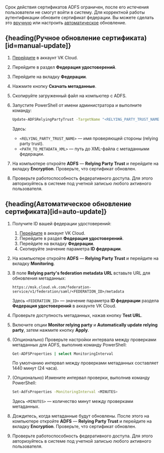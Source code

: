 Срок действия сертификатов ADFS ограничен, после его истечения пользователи не смогут войти в систему. Для корректной работы аутентификации обновите сертификат федерации. Вы можете сделать это [вручную](#manual-update) или настроить [автоматическое](#auto-update) обновление.

## {heading(Ручное обновление сертификата)[id=manual-update]}

1. [Перейдите](https://cloud.vk.com/account) в аккаунт VK Cloud.
1. Перейдите в раздел **Федерация удостоверений**.
1. Перейдите на вкладку **Федерации**.
1. Нажмите кнопку **Скачать метаданные**.
1. Скопируйте загруженный файл на компьютер с ADFS.
1. Запустите PowerShell от имени администратора и выполните команду:

   ```bash
   Update-ADFSRelyingPartyTrust -TargetName "<RELYING_PARTY_TRUST_NAME>" -MetadataFile <PATH_TO_METADATA_XML>
   ```
   
   Здесь:

      - `<RELYING_PARTY_TRUST_NAME>` — имя проверяющей стороны (relying party trust).
      - `<PATH_TO_METADATA_XML>` — путь до XML-файла с метаданными федерации.
   
1. На компьютере откройте **ADFS** — **Relying Party Trust** и перейдите на вкладку **Encryption**. Проверьте, что сертификат обновлен.
1. Проверьте работоспособность федеративного доступа. Для этого авторизуйтесь в системе под учетной записью любого активного пользователя.

## {heading(Автоматическое обновление сертификата)[id=auto-update]}

1. Получите ID вашей федерации удостоверений:

   1. [Перейдите](https://cloud.vk.com/account) в аккаунт VK Cloud.
   1. Перейдите в раздел **Федерация удостоверений**.
   1. Перейдите на вкладку **Федерации**.
   1. Скопируйте значение параметра **ID федерации**.

1. На компьютере откройте **ADFS** — **Relying Party Trust** и перейдите на вкладку **Monitoring**.
1. В поле **Relying party's federation metadata URL** вставьте URL для обновления метаданных: 

    ```text
   https://msk.cloud.vk.com/federation-service/v1/federation/saml/<FEDERATION_ID>/metadata
   ```
   
   Здесь `<FEDERATION_ID>` — значение параметра **ID федерации** раздела **Федерация удостоверений** в аккаунте VK Cloud.

1. Проверьте доступность метаданных, нажав кнопку **Test URL**. 
1. Включите опции **Monitor relying party** и **Automatically update relying party**, затем нажмите кнопку **Apply**.
1. (Опционально) Проверьте настройки интервала между проверками метаданных для ADFS, выполнив команду PowerShell:

   ```bash
   Get-ADFSProperties | select MonitoringInterval
   ```

   По умолчанию интервал между проверками метаданных составляет 1440 минут (24 часа).

1. (Опционально) Измените интервал проверки, выполнив команду PowerShell:

   ```bash
   Set-AdfsProperties -MonitoringInterval <MINUTES>
   ```
   
   Здесь `<MINUTES>` — количество минут между проверками метаданных.

1. Дождитесь, когда метаданные будут обновлены. После этого на компьютере откройте **ADFS** — **Relying Party Trust** и перейдите на вкладку **Encryption**. Проверьте, что сертификат обновлен.
1. Проверьте работоспособность федеративного доступа. Для этого авторизуйтесь в системе под учетной записью любого активного пользователя.